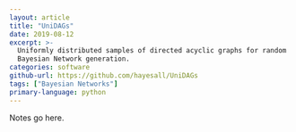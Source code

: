 ```yaml
---
layout: article
title: "UniDAGs"
date: 2019-08-12
excerpt: >-
  Uniformly distributed samples of directed acyclic graphs for random
  Bayesian Network generation.
categories: software
github-url: https://github.com/hayesall/UniDAGs
tags: ["Bayesian Networks"]
primary-language: python
---
```


Notes go here.
